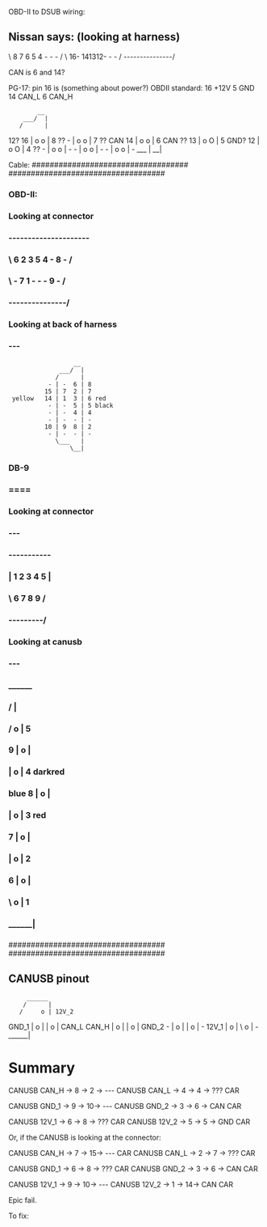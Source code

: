 OBD-II to DSUB wiring:




Nissan says:
(looking at harness)
---------------------
\  8 7 6 5 4 - - -  /
 \ 16- 141312- - - /
  \---------------/

CAN is 6 and 14?

PG-17: pin 16 is (something about power?)
OBDII standard:
16 +12V
 5 GND
14 CAN_L
 6 CAN_H


            __
        ___/  |
       /      |
12? 16 | o  o | 8 ??
    -  | o  o | 7 ??
CAN 14 | o  o | 6 CAN
 ?? 13 | o  O | 5 GND?
    12 | o  O | 4 ??
     - | o  o | -
     - | o  o | -
     - | o  o | -
       \___   |
           \__|



Cable:
###################################
###################################
###                             ###
###  OBD-II:                    ###
###  Looking at connector       ###
###                             ###
###  ---------------------      ###
###  \  6 2 3 5 4 - 8 -  /      ###
###   \ - 7 1 - - - 9 - /       ###
###    \---------------/        ###
###                             ###
###                             ###
###  Looking at back of harness ###
###  ---                        ###

                      __
                  ___/  |
                 /      |
               - | -  6 | 8
              15 | 7  2 | 7
     yellow   14 | 1  3 | 6 red
               - | -  5 | 5 black
               - | -  4 | 4
               - | -  - | -
              10 | 9  8 | 2
               - | -  - | -
                 \___   |
                     \__|

###                             ###
###                             ###
###  DB-9                       ###
###  ====                       ###
###                             ###
###  Looking at connector       ###
###  ---                        ###
###                             ###
###   -----------               ###
###  | 1 2 3 4 5 |              ###
###  \  6 7 8 9  /              ###
###   \---------/               ###
###                             ###
###  Looking at canusb          ###
###  ---                        ###
###                             ###
###           ______            ###
###          /      |           ###
###         /     o | 5         ###
###       9 | o     |           ###
###         |     o | 4 darkred ###
###  blue 8 | o     |           ###
###         |     o | 3 red     ###
###       7 | o     |           ###
###         |     o | 2         ###
###       6 | o     |           ###
###         \     o | 1         ###
###          \______|           ###
###                             ###
###                             ###
###                             ###
###################################
###################################

CANUSB pinout
---

         ______
        /      |
       /     o | 12V_2
 GND_1 | o     |
       |     o | CAN_L
 CAN_H | o     |
       |     o | GND_2
     - | o     |
       |     o | -
 12V_1 | o     |
       \     o | -
        \______|



Summary
=======

CANUSB CAN_H -> 8 -> 2 -> ---
CANUSB CAN_L -> 4 -> 4 -> ??? CAR

CANUSB GND_1 -> 9 -> 10-> ---
CANUSB GND_2 -> 3 -> 6 -> CAN CAR

CANUSB 12V_1 -> 6 -> 8 -> ??? CAR
CANUSB 12V_2 -> 5 -> 5 -> GND CAR


Or, if the CANUSB is looking at the connector:

CANUSB CAN_H -> 7 -> 15-> --- CAR
CANUSB CAN_L -> 2 -> 7 -> ??? CAR

CANUSB GND_1 -> 6 -> 8 -> ??? CAR
CANUSB GND_2 -> 3 -> 6 -> CAN CAR

CANUSB 12V_1 -> 9 -> 10-> ---
CANUSB 12V_2 -> 1 -> 14-> CAN CAR


Epic fail.

To fix:




